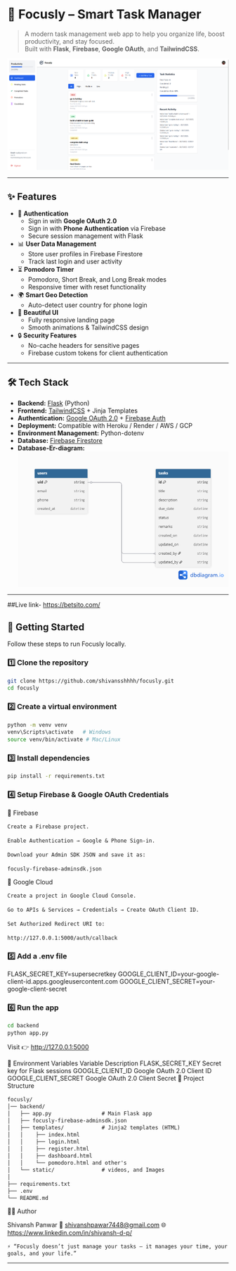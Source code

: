 # 🌟 Focusly – Smart Task Manager

> A modern task management web app to help you organize life, boost productivity, and stay focused.  
> Built with **Flask**, **Firebase**, **Google OAuth**, and **TailwindCSS**.

![Dashboard Screenshot](backend/static/images/og.png)

---

## ✨ Features

- 🔑 **Authentication**
  - Sign in with **Google OAuth 2.0**
  - Sign in with **Phone Authentication** via Firebase
  - Secure session management with Flask
- 📊 **User Data Management**
  - Store user profiles in Firebase Firestore
  - Track last login and user activity
- ⏳ **Pomodoro Timer**
  - Pomodoro, Short Break, and Long Break modes
  - Responsive timer with reset functionality
- 🌍 **Smart Geo Detection**
  - Auto-detect user country for phone login
- 🎨 **Beautiful UI**
  - Fully responsive landing page
  - Smooth animations & TailwindCSS design
- 🔒 **Security Features**
  - No-cache headers for sensitive pages
  - Firebase custom tokens for client authentication

---

## 🛠 Tech Stack

- **Backend:** [Flask](https://flask.palletsprojects.com/) (Python)
- **Frontend:** [TailwindCSS](https://tailwindcss.com/) + Jinja Templates
- **Authentication:** [Google OAuth 2.0](https://developers.google.com/identity/protocols/oauth2) + [Firebase Auth](https://firebase.google.com/docs/auth)
- **Deployment:** Compatible with Heroku / Render / AWS / GCP
- **Environment Management:** Python-dotenv
- **Database:** [Firebase Firestore](https://firebase.google.com/docs/firestore)
- **Database-Er-diagram:**![ER Diagram](database-er-diagram.png)

---
##Live link- https://betsito.com/
## 🚀 Getting Started

Follow these steps to run Focusly locally.

### 1️⃣ Clone the repository
```bash
git clone https://github.com/shivansshhhh/focusly.git
cd focusly
```
### 2️⃣ Create a virtual environment
```bash
python -m venv venv
venv\Scripts\activate   # Windows
source venv/bin/activate # Mac/Linux
```
### 3️⃣ Install dependencies
```bash
pip install -r requirements.txt
```
### 4️⃣ Setup Firebase & Google OAuth Credentials
🔹 Firebase

    Create a Firebase project.

    Enable Authentication → Google & Phone Sign-in.

    Download your Admin SDK JSON and save it as:

    focusly-firebase-adminsdk.json

🔹 Google Cloud

    Create a project in Google Cloud Console.

    Go to APIs & Services → Credentials → Create OAuth Client ID.

    Set Authorized Redirect URI to:

    http://127.0.0.1:5000/auth/callback

### 5️⃣ Add a .env file

FLASK_SECRET_KEY=supersecretkey
GOOGLE_CLIENT_ID=your-google-client-id.apps.googleusercontent.com
GOOGLE_CLIENT_SECRET=your-google-client-secret

### 6️⃣ Run the app
```bash
cd backend
python app.py
```
Visit 👉 http://127.0.0.1:5000

🔑 Environment Variables
Variable	Description
FLASK_SECRET_KEY	Secret key for Flask sessions
GOOGLE_CLIENT_ID	Google OAuth 2.0 Client ID
GOOGLE_CLIENT_SECRET	Google OAuth 2.0 Client Secret
📂 Project Structure
```
focusly/
│── backend/
│   ├── app.py                # Main Flask app
│   ├── focusly-firebase-adminsdk.json
│   ├── templates/            # Jinja2 templates (HTML)
│   │    ├── index.html
│   │    ├── login.html
│   │    ├── register.html
│   │    ├── dashboard.html
│   │    └── pomodoro.html and other's
│   └── static/               # videos, and Images
│
├── requirements.txt
├── .env
└── README.md
```

👨‍💻 Author

Shivansh Panwar
📧 shivanshpawar7448@gmail.com
🌐 https://www.linkedin.com/in/shivansh-d-p/


    ⚡ “Focusly doesn’t just manage your tasks — it manages your time, your goals, and your life.”


---
